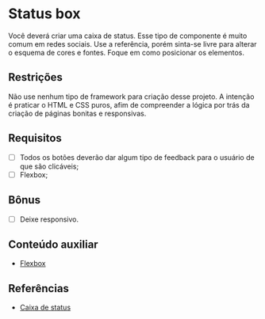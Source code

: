 # Status box

Você deverá criar uma caixa de status. Esse tipo de componente é muito comum em redes sociais.
Use a referência, porém sinta-se livre para alterar o esquema de cores e fontes. Foque em como
posicionar os elementos.

## Restrições

Não use nenhum tipo de framework para criação desse projeto. A intenção é praticar o HTML e CSS puros, afim
de compreender a lógica por trás da criação de páginas bonitas e responsivas.

## Requisitos

- [ ] Todos os botões deverão dar algum tipo de feedback para o usuário de que são clicáveis;
- [ ] Flexbox;

## Bônus

- [ ] Deixe responsivo.

## Conteúdo auxiliar

- [Flexbox](https://css-tricks.com/snippets/css/a-guide-to-flexbox/)

## Referências

- [Caixa de status](https://dribbble.com/shots/6249841-DailyUI-081-Status-Update/attachments)